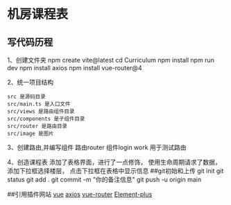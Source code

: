 # 机房课程表

## 写代码历程
1、创建文件夹
        npm create vite@latest
        cd Curriculum
        npm install
        npm run dev
        npm install axios
        npm install vue-router@4

    
2、统一项目结构

    src 是源码目录
    src/main.ts 是入口文件
    src/views 是路由组件目录
    src/components 是子组件目录
    src/router 是路由目录
    src/image 是图片

3、创建路由,并编写组件
    路由router
    组件login work 用于测试路由

4、创造课程表
    添加了表格界面，进行了一点修饰，
    使用生命周期请求了数据，
    添加下拉框选择楼层，
    点击下拉框在表格中显示信息
##git初始和上传
    git init 
    git status
    git add .
    git commit -m "你的备注信息"
    git push -u origin main

##引用插件网站
    [vue](https://cn.vuejs.org/guide/quick-start.html#creating-a-vue-application)
    [axios](https://www.axios-http.cn/)
    [vue-router](https://router.vuejs.org/zh/installation.html)
    [Element-plus](http://element-plus.org/zh-CN/guide/installation.html#%E7%8E%AF%E5%A2%83%E6%94%AF%E6%8C%81)
    []()
    []()
    []()


